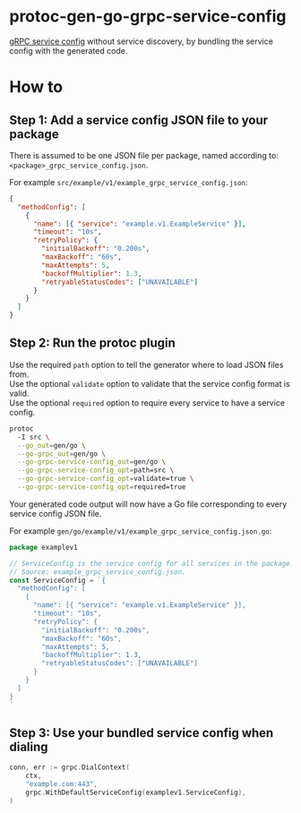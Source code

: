 protoc-gen-go-grpc-service-config
=================================

[gRPC service config](https://github.com/grpc/grpc/blob/master/doc/service_config.md) without service discovery, by bundling the service config with the generated code.

How to
======

Step 1: Add a service config JSON file to your package
------------------------------------------------------

There is assumed to be one JSON file per package, named according to: `<package>_grpc_service_config.json`.

For example `src/example/v1/example_grpc_service_config.json`:

```json
{
  "methodConfig": [
    {
      "name": [{ "service": "example.v1.ExampleService" }],
      "timeout": "10s",
      "retryPolicy": {
        "initialBackoff": "0.200s",
        "maxBackoff": "60s",
        "maxAttempts": 5,
        "backoffMultiplier": 1.3,
        "retryableStatusCodes": ["UNAVAILABLE"]
      }
    }
  ]
}
```

Step 2: Run the protoc plugin
-----------------------------

Use the required `path` option to tell the generator where to load JSON files from.  
Use the optional `validate` option to validate that the service config format is valid.  
Use the optional `required` option to require every service to have a service config.

```bash
protoc
  -I src \
  --go_out=gen/go \
  --go-grpc_out=gen/go \
  --go-grpc-service-config_out=gen/go \
  --go-grpc-service-config_opt=path=src \
  --go-grpc-service-config_opt=validate=true \
  --go-grpc-service-config_opt=required=true
```

Your generated code output will now have a Go file corresponding to every service config JSON file.

For example `gen/go/example/v1/example_grpc_service_config.json.go`:

```go
package examplev1

// ServiceConfig is the service config for all services in the package.
// Source: example_grpc_service_config.json.
const ServiceConfig = `{
  "methodConfig": [
    {
      "name": [{ "service": "example.v1.ExampleService" }],
      "timeout": "10s",
      "retryPolicy": {
        "initialBackoff": "0.200s",
        "maxBackoff": "60s",
        "maxAttempts": 5,
        "backoffMultiplier": 1.3,
        "retryableStatusCodes": ["UNAVAILABLE"]
      }
    }
  ]
}
`
```

Step 3: Use your bundled service config when dialing
----------------------------------------------------

```go
conn, err := grpc.DialContext(
	ctx,
	"example.com:443",
	grpc.WithDefaultServiceConfig(examplev1.ServiceConfig),
)
```
